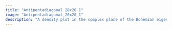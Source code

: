 ```yaml
---
title: "Antipentadiagonal 20x20 1"
image: "Antipentadiagonal_20x20_1"
description: "A density plot in the complex plane of the Bohemian eigenvalues of a sample of 200,000 20x20 anti-pentadiagonal matrices with the superdiagonal and subdiagonal entries are zero. The entries are sampled from {-1, 0, 1}. Color represents the eigenvalue density and the plot is viewed on [-3-3i, 3+3i]. Plot produced by Cara Adams."
---
```

